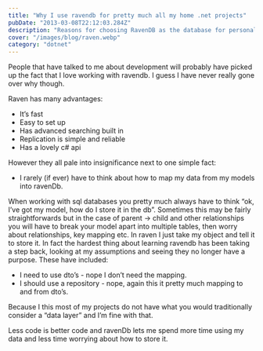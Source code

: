 ```yaml
---
title: "Why I use ravendb for pretty much all my home .net projects"
pubDate: "2013-03-08T22:12:03.284Z"
description: "Reasons for choosing RavenDB as the database for personal .NET projects, with practical examples."
cover: "/images/blog/raven.webp"
category: "dotnet"
---
```


People that have talked to me about development will probably have picked up the fact that I love working with ravendb. I guess I have never really gone over why though.

Raven has many advantages:

- It’s fast
- Easy to set up
- Has advanced searching built in
- Replication is simple and reliable
- Has a lovely c# api

However they all pale into insignificance next to one simple fact:

- I rarely (if ever) have to think about how to map my data from my models into ravenDb.

When working with sql databases you pretty much always have to think “ok, I’ve got my model, how do I store it in the db”. Sometimes this may be fairly straightforwards but in the case of parent -> child and other relationships you will have to break your model apart into multiple tables, then worry about relationships, key mapping etc. In raven I just take my object and tell it to store it. In fact the hardest thing about learning ravendb has been taking a step back, looking at my assumptions and seeing they no longer have a purpose. These have included:

- I need to use dto’s - nope I don’t need the mapping.
- I should use a repository - nope, again this it pretty much mapping to and from dto’s.

Because I this most of my projects do not have what you would traditionally consider a “data layer” and I’m fine with that.

Less code is better code and ravenDb lets me spend more time using my data and less time worrying about how to store it.
